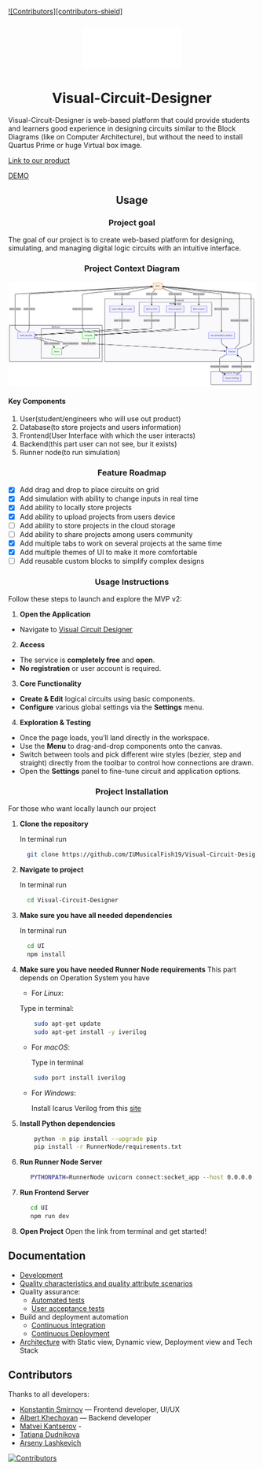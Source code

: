 <a id="readme-top"></a>

[![Contributors][contributors-shield]][contributors-url]

### <div align="center"><img src="./docs/logo.png" width="200"> 
# <div align="center">Visual-Circuit-Designer<div>
Visual-Circuit-Designer is web-based platform that could provide students and learners good experience in designing circuits similar to the Block Diagrams (like on Computer Architecture), but without the need to install Quartus Prime or huge Virtual box image. 


[Link to our product](https://www.visual-circuit-designer.ru/)

[DEMO](https://www.dropbox.com/scl/fi/mze6fzacqzvccibqd7kt5/Screen-Recording-2025-07-13-at-18.40.22.mov?rlkey=czj11gd1n8xcegfsybchm6tyn&st=1ittlg4n&dl=0)


## <div align="center">Usage</div>

### <div align="center">Project goal</div>

The goal of our project is to create web-based platform for designing, simulating, and managing digital logic circuits with an intuitive interface.

### <div align="center">Project Context Diagram</div>

![Project Context Diagram](./docs/usage/projectContextDiagram.png)

#### Key Components 
1. User(student/engineers who will use out product)
2. Database(to store projects and users information)
3. Frontend(User Interface with which the user interacts)
4. Backend(this part user can not see, bur it exists)
5. Runner node(to run simulation)

### <div align="center">Feature Roadmap</div>

- [x] Add drag and drop to place circuits on grid
- [x] Add simulation with ability to change inputs in real time
- [x] Add ability to locally store projects
- [x] Add ability to upload projects from users device
- [ ] Add ability to store projects in the cloud storage
- [ ] Add ability to share projects among users community
- [x] Add multiple tabs to work on several projects at the same time
- [x] Add multiple themes of UI to make it more comfortable
- [ ] Add reusable custom blocks to simplify complex designs

### <div align="center">Usage Instructions</div>

Follow these steps to launch and explore the MVP v2:

1. **Open the Application**  
  - Navigate to [Visual Circuit Designer](https://www.visual-circuit-designer.ru)

2. **Access**  
  - The service is **completely free** and **open**.  
  - **No registration** or user account is required.

3. **Core Functionality**  
  - **Create & Edit** logical circuits using basic components.  
  - **Configure** various global settings via the **Settings** menu.

4. **Exploration & Testing**  
- Once the page loads, you’ll land directly in the workspace.  
- Use the **Menu** to drag-and-drop components onto the canvas.
- Switch between tools and pick different wire styles (bezier, step and straight) directly from the toolbar to control how connections are drawn.
- Open the **Settings** panel to fine-tune circuit and application options.

### <div align="center">Project Installation</div>

For those who want locally launch our project

1. **Clone the repository**

      In terminal run 
    ```bash
      git clone https://github.com/IUMusicalFish19/Visual-Circuit-Designer
    ```
2. **Navigate to project**

      In terminal run
    ```bash
      cd Visual-Circuit-Designer
    ```
3. **Make sure you have all needed dependencies**

      In terminal run
    ```bash
      cd UI
      npm install
    ```
4. **Make sure you have needed Runner Node requirements**
    This part depends on Operation System you have
   - For _Linux_:

    Type in terminal:
    ```bash
        sudo apt-get update
        sudo apt-get install -y iverilog
    ```
    - For _macOS_:
    
      Type in terminal
    ```bash
        sudo port install iverilog
    ```
    - For _Windows_:
    
      Install Icarus Verilog from this [site](https://bleyer.org/icarus/)
5. **Install Python dependencies**
    ```bash
        python -m pip install --upgrade pip
        pip install -r RunnerNode/requirements.txt
    ```
   
6. **Run Runner Node Server**
    ```bash
       PYTHONPATH=RunnerNode uvicorn connect:socket_app --host 0.0.0.0 --port 80 --reload
    ```
   
7. **Run Frontend Server**
    ```bash
       cd UI
       npm run dev
    ```

8. **Open Project**
    Open the link from terminal and get started!

## Documentation
- [Development](./CONTRIBUTING.md)
- [Quality characteristics and quality attribute scenarios](./docs/quality-attributes/quality-attribute-scenarios.md)
- Quality assurance:
  - [Automated tests](./docs/quality-assurance/automated-tests.md)
  - [User acceptance tests](./docs/quality-assurance/user-acceptance-tests.md)
- Build and deployment automation
  - [Continuous Integration](./docs/automation/continuous-integration.md)
  - [Continuous Deployment](./docs/automation/continuous-delivery.md)
- [Architecture](./docs/architecture/architecture.md) with Static view, Dynamic view, Deployment view and Tech Stack

## Contributors

Thanks to all developers:

- [Konstantin Smirnov](https://github.com/kostya2505) — Frontend developer, UI/UX
- [Albert Khechoyan](https://github.com/RII6) — Backend developer
- [Matvei Kantserov](https://github.com/Doshqq) - 
- [Tatiana Dudnikova](https://github.com/witch2256)
- [Arseny Lashkevich](https://github.com/arsenez2006)

[![Contributors](https://img.shields.io/github/contributors/username/repo.svg)](https://github.com/IUMusicalFish19/Visual-Circuit-Designer/graphs/contributors)

[contributors-url]: https://github.com/IUMusicalFish19/Visual-Circuit-Designer/graphs/contributors
